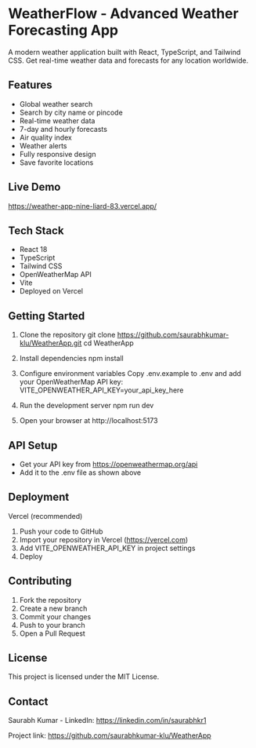 # WeatherFlow - Advanced Weather Forecasting App

A modern weather application built with React, TypeScript, and Tailwind CSS. Get real-time weather data and forecasts for any location worldwide.

## Features

- Global weather search
- Search by city name or pincode
- Real-time weather data
- 7-day and hourly forecasts
- Air quality index
- Weather alerts
- Fully responsive design
- Save favorite locations

## Live Demo

https://weather-app-nine-liard-83.vercel.app/

## Tech Stack

- React 18
- TypeScript
- Tailwind CSS
- OpenWeatherMap API
- Vite
- Deployed on Vercel

## Getting Started

1. Clone the repository
   git clone https://github.com/saurabhkumar-klu/WeatherApp.git
   cd WeatherApp

2. Install dependencies
   npm install

3. Configure environment variables
   Copy .env.example to .env and add your OpenWeatherMap API key:
   VITE_OPENWEATHER_API_KEY=your_api_key_here

4. Run the development server
   npm run dev

5. Open your browser at http://localhost:5173

## API Setup

- Get your API key from https://openweathermap.org/api
- Add it to the .env file as shown above

## Deployment

Vercel (recommended)

1. Push your code to GitHub
2. Import your repository in Vercel (https://vercel.com)
3. Add VITE_OPENWEATHER_API_KEY in project settings
4. Deploy

## Contributing

1. Fork the repository
2. Create a new branch
3. Commit your changes
4. Push to your branch
5. Open a Pull Request

## License

This project is licensed under the MIT License.

## Contact

Saurabh Kumar - LinkedIn: https://linkedin.com/in/saurabhkr1

Project link: https://github.com/saurabhkumar-klu/WeatherApp
